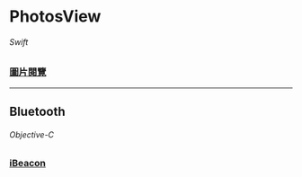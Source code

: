 # PhotosView
###### Swift
### [圖片閱覽][photoView]
[photoView]:https://github.com/ZihCiLai/PhotosView/
***
## Bluetooth  
###### Objective-C
### [iBeacon][beacon]
[beacon]:https://www.con.tw

